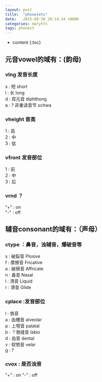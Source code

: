 ```yaml
---
layout: post
title:  "phonesets"
date:   2015-09-30 20:14:34 +0800
categories: marytts
tags: phonest
---
```

* content
{:toc}




## **元音vowel**的域有：(韵母)

### vlng 发音长度
s : 短 short  
l : 长 long  
d : 双元音 diphthong  
a : ? 非重读音节 schwa

### vheight 音高
1 : 高  
2 : 中  
3 : 低

### vfront 发音部位
1 : 前  
2 : 中  
3 : 后

### vrnd  ？
“+” : on  
"-" : off  

## **辅音consonant**的域有：（声母）

### ctype  ：鼻音，浊辅音，爆破音等
s : 破裂音   Plosive   
f : 摩擦音   Fricative   
a : 破擦音   Affricate   
n : 鼻音     Nasal  
l : 清音     Liquid  
r : 滑音     Glide

### cplace :发音部位
l : 唇音  
a : 齿槽音 alveolar   
p : 上颚音 palatal  
b : ？唇缝音 labio  
d : 齿音 dental  
v : 软颚音 velar  
g : ?

### cvox   : 是否浊音
"+" : on
“-” : off


<!--
------------------------
## 细节


* voiced(浊音)：
元音或者cvox域为'+'

* Diphthong（复合元音）：
vlng域为d

* Syllabic（音节主音):
元音

* Sonorant (响音)：
ctype 包含： l n r

* Liquid（清音）：
cypte： l


* Nasal（鼻音）：
ctype： n

* Glide（滑音）：
ctype： r 且 不是元音

* Fricative（摩擦音）：
ctype: f

* Plosive（破裂音）：
ctype： s

* Affricate（破擦音）：
ctype： a


* tone(语气，音调)：
isTone： +

* sonority(响亮程度？发音长度？)：  
如果是元音则读取vlng域：
	ld： 6
	s ： 5
	a ： 4
	其他： 5  
如果是响音：
	3  
如果是摩擦音：
	2
其他 1

* Pause（停顿）：
vc为0 或者tone为‘-‘

![phonset](phoneset.png)

----------------------
## 其他

内部标记：
vc：
vowel ： +
consonant： -

-->
